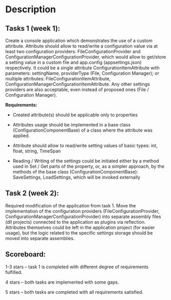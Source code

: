 # Description

## Tasks 1 (week 1): 

Create a console application which demonstrates the use of a custom attribute. Attribute should allow to read/write a configuration value via at least two configuration providers: FileConfigurationProvider and ConfigurationManagerConfigurationProvider, which would allow to get/store a setting value in a custom file and app.config (appsettings.json) respectively. It could be a single attribute ConfigurationItemAttribute with parameters: settingName, providerType (File, Configuration Manager); or multiple attributes: FileConfigurationItemAttribute, ConfigurationManagerConfigurationItemAttribute. Any other settings providers are also acceptable, even instead of proposed ones (File / Configuration Manager). 

**Requirements:**

- Created attribute(s) should be applicable only to properties 

- Attributes usage should be implemented in a base class (ConfigurationComponentBase) of a class where the attribute was applied. 

- Attribute should allow to read/write setting values of basic types: int, float, string, TimeSpan  

- Reading / Writing of the settings could be initiated either by a method used in Set / Get parts of the property, or, as a simpler approach, by the methods of the base class (ConfigurationComponentBase): SaveSettings, LoadSettings, which will be invoked externally 

## Task 2 (week 2): 

Required modification of the application from task 1. Move the implementation of the configuration providers (FileConfigurationProvider, ConfigurationManagerConfigurationProvider) into separate assembly files (dll projects) connected to the application as plugins via reflection. Attributes themselves could be left in the application project (for easier usage), but the logic related to the specific settings storage should be moved into separate assemblies. 

## Scoreboard:

1-3 stars – task 1 is completed with different degree of requirements fulfilled.

4 stars – both tasks are implemented with some gaps. 

5 stars – both tasks are completed with all requirements satisfied. 